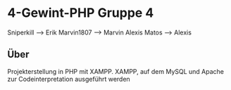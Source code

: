 # 4-Gewint-PHP Gruppe 4
Sniperkill   --> Erik 
Marvin1807   --> Marvin
Alexis Matos --> Alexis

## Über
Projekterstellung in PHP mit XAMPP.
XAMPP, auf dem MySQL und Apache zur Codeinterpretation ausgeführt werden
